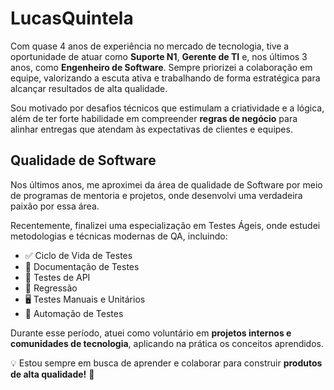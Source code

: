 # LucasQuintela



Com quase 4 anos de experiência no mercado de tecnologia, tive a oportunidade de atuar como **Suporte N1**, **Gerente de TI** e, nos últimos 3 anos, como **Engenheiro de Software**. Sempre priorizei a colaboração em equipe, valorizando a escuta ativa e trabalhando de forma estratégica para alcançar resultados de alta qualidade.  

Sou motivado por desafios técnicos que estimulam a criatividade e a lógica, além de ter forte habilidade em compreender **regras de negócio** para alinhar entregas que atendam às expectativas de clientes e equipes.  

## Qualidade de Software  

Nos últimos anos, me aproximei da área de qualidade de Software por meio de programas de mentoria e projetos, onde desenvolvi uma verdadeira paixão por essa área.  

Recentemente, finalizei uma especialização em Testes Ágeis, onde estudei metodologias e técnicas modernas de QA, incluindo:  

- ✅ Ciclo de Vida de Testes  
- 📝 Documentação de Testes  
- 🔄 Testes de API  
- 🧪 Regressão  
- 🖥️ Testes Manuais e Unitários  
- 🤖 Automação de Testes  

Durante esse período, atuei como voluntário em **projetos internos e comunidades de tecnologia**, aplicando na prática os conceitos aprendidos.  

💡 Estou sempre em busca de aprender e colaborar para construir **produtos de alta qualidade!** 🚀  


